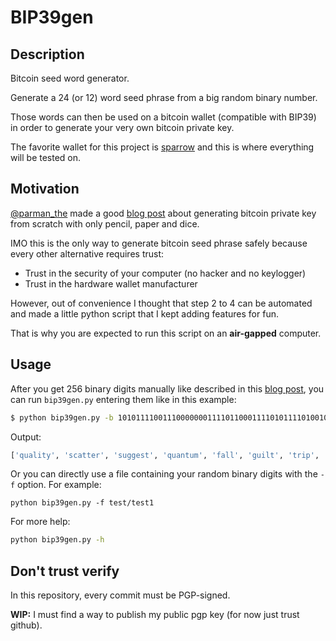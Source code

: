 # BIP39gen
## Description
Bitcoin seed word generator.

Generate a 24 (or 12) word seed phrase from a big random binary number.

Those words can then be used on a bitcoin wallet (compatible with BIP39) in order to generate your very own bitcoin private key.

The favorite wallet for this project is [sparrow] and this is where everything will be tested on.

## Motivation
[@parman_the] made a good [blog post][arman_dicev2] about generating bitcoin private key from scratch with only pencil, paper and dice.

IMO this is the only way to generate bitcoin seed phrase safely because every other alternative requires trust:

- Trust in the security of your computer (no hacker and no keylogger)
- Trust in the hardware wallet manufacturer

However, out of convenience I thought that step 2 to 4 can be automated and made a little python script that I kept adding features for fun.

That is why you are expected to run this script on an **air-gapped** computer.


## Usage
After you get 256 binary digits manually like described in this [blog post][arman_dicev2], you can run `bip39gen.py` entering them like in this example:

```sh
$ python bip39gen.py -b 1010111100111000000011110110001111010111101001010010001011001111011110100011000010100011111100100010100011110001110101000110011111110000101000110001010111010001010011111110101001010011110110110110000001101111010011000001110101101001000010001000010000100111
```
Output:
```sh
['quality', 'scatter', 'suggest', 'quantum', 'fall', 'guilt', 'trip', 'behave', 'vendor', 'elegant', 'insect', 'soup', 'any', 'memory', 'early', 'wool', 'fatigue', 'swallow', 'bridge', 'oblige', 'story', 'lounge', 'awesome', 'wage']
```

Or you can directly use a file containing your random binary digits with the `-f` option. For example:
```
python bip39gen.py -f test/test1
```

For more help:
```sh
python bip39gen.py -h
```


## Don't trust verify
In this repository, every commit must be PGP-signed.

**WIP:** I must find a way to publish my public pgp key (for now just trust github).



[//]: # (Reference links)

[arman_dicev2]: <https://armantheparman.com/dicev2/>
[@parman_the]: <https://twitter.com/parman_the/status/1679363834769993729>
[//////]: # (By the way, did you know that it was this song that inspired ZUN to make Septette for the Dead Princess - especially movement 3. Here's a little gift for you: https://www.youtube.com/watch?v=EBx_1WN8PlA               )
[//////]: # (But anyway, why are you reading the comment section? Get out of here!)

[sparrow]: <https://sparrowwallet.com/>
